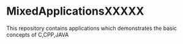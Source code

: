 # MixedApplicationsXXXXX
This repository contains applications which demonstrates the basic concepts of C,CPP,JAVA

